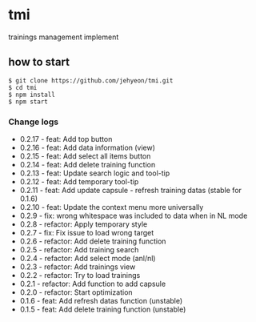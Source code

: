 # tmi
trainings management implement

## how to start
```
$ git clone https://github.com/jehyeon/tmi.git
$ cd tmi
$ npm install
$ npm start
```

### Change logs
- 0.2.17 - feat: Add top button
- 0.2.16 - feat: Add data information (view)
- 0.2.15 - feat: Add select all items button
- 0.2.14 - feat: Add delete training function
- 0.2.13 - feat: Update search logic and tool-tip
- 0.2.12 - feat: Add temporary tool-tip
- 0.2.11 - feat: Add update capsule - refresh training datas (stable for 0.1.6)
- 0.2.10 - feat: Update the context menu more universally
- 0.2.9 - fix: wrong whitespace was included to data when in NL mode
- 0.2.8 - refactor: Apply temporary style
- 0.2.7 - fix: Fix issue to load wrong target
- 0.2.6 - refactor: Add delete training function
- 0.2.5 - refactor: Add training search
- 0.2.4 - refactor: Add select mode (anl/nl)
- 0.2.3 - refactor: Add trainings view
- 0.2.2 - refactor: Try to load trainings
- 0.2.1 - refactor: Add function to add capsule
- 0.2.0 - refactor: Start optimization
- 0.1.6 - feat: Add refresh datas function (unstable)
- 0.1.5 - feat: Add delete training function (unstable)
